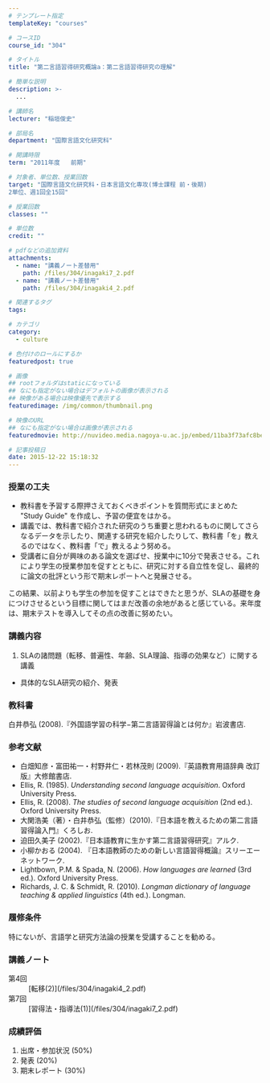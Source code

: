 ```yaml
---
# テンプレート指定
templateKey: "courses"

# コースID
course_id: "304"

# タイトル
title: "第二言語習得研究概論a：第二言語習得研究の理解"

# 簡単な説明
description: >-
  ...

# 講師名
lecturer: "稲垣俊史"

# 部局名
department: "国際言語文化研究科"

# 開講時限
term: "2011年度	前期"

# 対象者、単位数、授業回数
target: "国際言語文化研究科・日本言語文化専攻(博士課程 前・後期)
2単位、週1回全15回"

# 授業回数
classes: ""

# 単位数
credit: ""

# pdfなどの追加資料
attachments: 
  - name: "講義ノート差替用" 
    path: /files/304/inagaki7_2.pdf
  - name: "講義ノート差替用" 
    path: /files/304/inagaki4_2.pdf

# 関連するタグ
tags:

# カテゴリ
category:
  - culture

# 色付けのロールにするか
featuredpost: true

# 画像
## rootフォルダはstaticになっている
## なにも指定がない場合はデフォルトの画像が表示される
## 映像がある場合は映像優先で表示する
featuredimage: /img/common/thumbnail.png

# 映像のURL
## なにも指定がない場合は画像が表示される
featuredmovie: http://nuvideo.media.nagoya-u.ac.jp/embed/11ba3f73afc8be6f097dad6db3e7315568542c6e

# 記事投稿日
date: 2015-12-22 15:18:32
---
```


### 授業の工夫

* 教科書を予習する際押さえておくべきポイントを質問形式にまとめた "Study Guide" を作成し、予習の便宜をはかる。
* 講義では、教科書で紹介された研究のうち重要と思われるものに関してさらなるデータを示したり、関連する研究を紹介したりして、教科書「を」教えるのではなく、教科書「で」教えるよう努める。
* 受講者に自分が興味のある論文を選ばせ、授業中に10分で発表させる。これにより学生の授業参加を促すとともに、研究に対する自立性を促し、最終的に論文の批評という形で期末レポートへと発展させる。

この結果、以前よりも学生の参加を促すことはできたと思うが、SLAの基礎を身につけさせるという目標に関してはまだ改善の余地があると感じている。来年度は、期末テストを導入してその点の改善に努めたい。





### 講義内容

1. SLAの諸問題（転移、普遍性、年齢、SLA理論、指導の効果など）に関する講義
* 具体的なSLA研究の紹介、発表 </ol>
### 教科書

白井恭弘 (2008).『外国語学習の科学−第二言語習得論とは何か』岩波書店.

### 参考文献

* 白畑知彦・富田祐一・村野井仁・若林茂則 (2009).『英語教育用語辞典 改訂版』大修館書店.
* Ellis, R. (1985). <cite>Understanding second language acquisition</cite>. Oxford University Press.
* Ellis, R. (2008). <cite>The studies of second language acquisition</cite> (2nd ed.). Oxford University Press.
* 大関浩美（著）・白井恭弘（監修）(2010).『日本語を教えるための第二言語習得論入門』くろしお.
* 迫田久美子 (2002).『日本語教育に生かす第二言語習得研究』アルク.
* 小柳かおる (2004). 『日本語教師のための新しい言語習得概論』スリーエーネットワーク.
* Lightbown, P.M. & Spada, N. (2006). <cite>How languages are learned</cite> (3rd ed.). Oxford University Press.
* Richards, J. C. & Schmidt, R. (2010). <cite>Longman dictionary of language teaching & applied linguistics</cite> (4th ed.). Longman.
### 履修条件

特にないが、言語学と研究方法論の授業を受講することを勧める。





### 講義ノート

<dl>
<dt>
第4回
</dt>

<dd>
[転移(2)](/files/304/inagaki4_2.pdf) 
</dd>

<dt>
第7回
</dt>

<dd>
[習得法・指導法(1)](/files/304/inagaki7_2.pdf) 
</dd>
</dl>





### 成績評価

1. 出席・参加状況 (50%)
2. 発表 (20%)
3. 期末レポート (30%)


